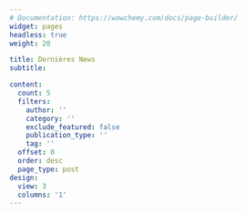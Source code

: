 ```yaml
---
# Documentation: https://wowchemy.com/docs/page-builder/
widget: pages
headless: true
weight: 20

title: Dernières News
subtitle:

content:
  count: 5
  filters:
    author: ''
    category: ''
    exclude_featured: false
    publication_type: ''
    tag: ''
  offset: 0
  order: desc
  page_type: post
design:
  view: 3
  columns: '1'
---
```

